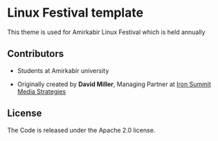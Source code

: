 # Linux Festival template

This theme is used for Amirkabir Linux Festival which is held annually

## Contributors

+ Students at Amirkabir university 

+ Originally created by  **David Miller**,
Managing Partner at [Iron Summit Media Strategies](http://www.ironsummitmedia.com/) 
 
## License

The Code is released under the Apache 2.0 license.